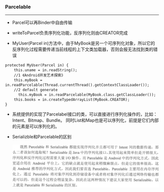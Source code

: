 ### Parcelable
---

- Parcel可以再Binder中自由传输

- writeToParcel负责序列化功能，反序列化则由CREATOR完成

- MyUser(Parcel in)方法中，由于MyBook是另一个可序列化对象，所以它的反序列化过程需要传递当前线程的上下文类加载器，否则会报无法找到类的错误
```
protected MyUser(Parcel in) {
    this.uname = in.readString();
    //1 《Android开发艺术探索》
    this.myBook = in.readParcelable(Thread.currentThread().getContextClassLoader());
    //2 default generate
      this.myBook = in.readParcelable(MyBook.class.getClassLoader());
    this.books = in.createTypedArrayList(MyBook.CREATOR);
}
```

- 系统提供的实现了Parcelabel接口的类，可以直接进行序列化操作的，比如：Intent、Bitmap、Bundle。
同时List和Map也是可以序列化，前提是它们内部的元素是可以序列化的。

- Serializble和Parcelable的区别 <br><br>
![](.document_images\Serializable和Parcelable的区别.png)